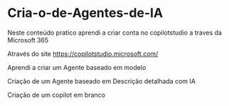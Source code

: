 # Cria-o-de-Agentes-de-IA
Neste conteúdo pratico aprendi a criar conta no copilotstudio a traves da Microsoft 365

Através do site https://copilotstudio.microsoft.com/



Aprendi a criar um Agente baseado em modelo 


Criação de um Agente baseado em Descrição detalhada  com IA


Criação de um copilot em branco
